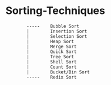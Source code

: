 # Sorting-Techniques


            
            -----    Bubble Sort
            |        Insertion Sort
            |        Selection Sort
            |        Heap Sort
            |        Merge Sort
            |        Quick Sort
            |        Tree Sort
            |        Shell Sort
            |        Count Sort
            |        Bucket/Bin Sort
            -----    Redix Sort
            
